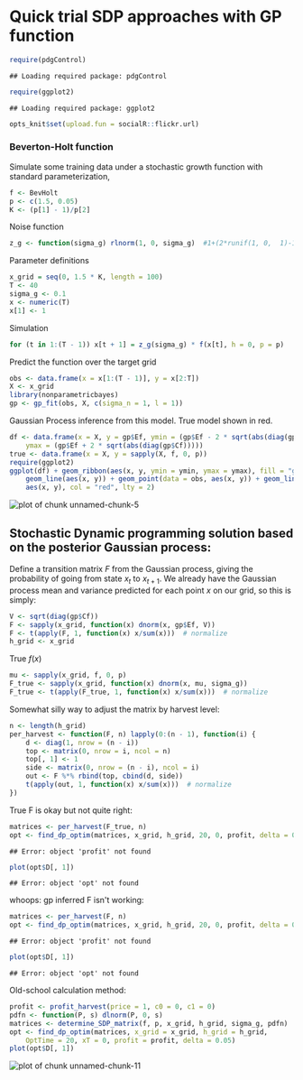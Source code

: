 Quick trial SDP approaches with GP function
========================================================


```r
require(pdgControl)
```

```
## Loading required package: pdgControl
```

```r
require(ggplot2)
```

```
## Loading required package: ggplot2
```

```r
opts_knit$set(upload.fun = socialR::flickr.url)
```


### Beverton-Holt function

Simulate some training data under a stochastic growth function with standard parameterization,



```r
f <- BevHolt
p <- c(1.5, 0.05)
K <- (p[1] - 1)/p[2]
```



Noise function 

```r
z_g <- function(sigma_g) rlnorm(1, 0, sigma_g)  #1+(2*runif(1, 0,  1)-1)*sigma_g #
```



Parameter definitions


```r
x_grid = seq(0, 1.5 * K, length = 100)
T <- 40
sigma_g <- 0.1
x <- numeric(T)
x[1] <- 1
```


Simulation 


```r
for (t in 1:(T - 1)) x[t + 1] = z_g(sigma_g) * f(x[t], h = 0, p = p)
```




Predict the function over the target grid


```r
obs <- data.frame(x = x[1:(T - 1)], y = x[2:T])
X <- x_grid
library(nonparametricbayes)
gp <- gp_fit(obs, X, c(sigma_n = 1, l = 1))
```


Gaussian Process inference from this model.  True model shown in red.  


```r
df <- data.frame(x = X, y = gp$Ef, ymin = (gp$Ef - 2 * sqrt(abs(diag(gp$Cf)))), 
    ymax = (gp$Ef + 2 * sqrt(abs(diag(gp$Cf)))))
true <- data.frame(x = X, y = sapply(X, f, 0, p))
require(ggplot2)
ggplot(df) + geom_ribbon(aes(x, y, ymin = ymin, ymax = ymax), fill = "gray80") + 
    geom_line(aes(x, y)) + geom_point(data = obs, aes(x, y)) + geom_line(data = true, 
    aes(x, y), col = "red", lty = 2)
```

![plot of chunk unnamed-chunk-5](http://farm9.staticflickr.com/8473/8121208931_eb2e9cbdbe_o.png) 



## Stochastic Dynamic programming solution based on the posterior Gaussian process:

Define a transition matrix $F$ from the Gaussian process, giving the probability of going from state $x_t$ to $x_{t+1}$.
We already have the Gaussian process mean and variance predicted for each point $x$ on our grid, so this is simply:



```r
V <- sqrt(diag(gp$Cf))
F <- sapply(x_grid, function(x) dnorm(x, gp$Ef, V))
F <- t(apply(F, 1, function(x) x/sum(x)))  # normalize
h_grid <- x_grid
```


True $f(x)$


```r
mu <- sapply(x_grid, f, 0, p)
F_true <- sapply(x_grid, function(x) dnorm(x, mu, sigma_g))
F_true <- t(apply(F_true, 1, function(x) x/sum(x)))  # normalize
```


Somewhat silly way to adjust the matrix by harvest level:

```r
n <- length(h_grid)
per_harvest <- function(F, n) lapply(0:(n - 1), function(i) {
    d <- diag(1, nrow = (n - i))
    top <- matrix(0, nrow = i, ncol = n)
    top[, 1] <- 1
    side <- matrix(0, nrow = (n - i), ncol = i)
    out <- F %*% rbind(top, cbind(d, side))
    t(apply(out, 1, function(x) x/sum(x)))  # normalize
})

```


True F is okay but not quite right:


```r
matrices <- per_harvest(F_true, n)
opt <- find_dp_optim(matrices, x_grid, h_grid, 20, 0, profit, delta = 0.01)
```

```
## Error: object 'profit' not found
```

```r
plot(opt$D[, 1])
```

```
## Error: object 'opt' not found
```


whoops: gp inferred F isn't working:


```r
matrices <- per_harvest(F, n)
opt <- find_dp_optim(matrices, x_grid, h_grid, 20, 0, profit, delta = 0.01)
```

```
## Error: object 'profit' not found
```

```r
plot(opt$D[, 1])
```

```
## Error: object 'opt' not found
```



Old-school calculation method:



```r
profit <- profit_harvest(price = 1, c0 = 0, c1 = 0)
pdfn <- function(P, s) dlnorm(P, 0, s)
matrices <- determine_SDP_matrix(f, p, x_grid, h_grid, sigma_g, pdfn)
opt <- find_dp_optim(matrices, x_grid = x_grid, h_grid = h_grid, 
    OptTime = 20, xT = 0, profit = profit, delta = 0.05)
plot(opt$D[, 1])
```

![plot of chunk unnamed-chunk-11](http://farm9.staticflickr.com/8048/8121209259_1bae534bf4_o.png) 


